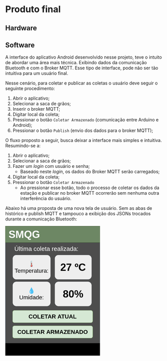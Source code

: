 # Produto final

##  Hardware 

## Software

A interface do aplicativo Android desenvolvido nesse projeto, teve o intuito de abordar uma área mais técnica. Exibindo dados da comunicação Bluetooth e com o Broker MQTT. Esse tipo de interface, pode não ser tão intuitiva para um usuário final.

Nesse cenário, para coletar e publicar as coletas o usuário deve seguir o seguinte procedimento:

1. Abrir o aplicativo;
2. Selecionar a saca de grãos;
3. Inserir o broker MQTT;
4. Digitar local da coleta;
5. Pressionar o botão `Coletar Armazenado` (comunicação entre Arduino e Android);
6. Pressionar o botão `Publish` (envio dos dados para o broker MQTT);

O fluxo proposto a seguir, busca deixar a interface mais simples e intuitiva. Resumindo-se a:

1. Abrir o aplicativo;
2. Selecionar a saca de grãos;
3. Fazer um *login* com usuário e senha;
    - Baseado neste *login*, os dados do Broker MQTT serão carregados;
4. Digitar local da coleta;
5. Pressionar o botão `Coletar Armazenado`
    - Ao pressionar esse botão, todo o processo de coletar os dados da estação e publicar no broker MQTT ocorrerão sem nenhuma outra interferência do usuário.

Abaixo há uma proposta de uma nova tela de usuário. Sem as abas de histórico e publish MQTT e tampouco a exibição dos JSONs trocados durante a comunicação Bluetooth:

<img src="img/softprop.png" alt="drawing" width="300"/>

